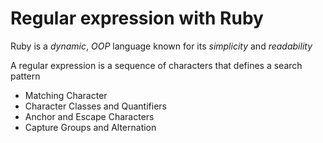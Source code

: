# Regular expression with Ruby

Ruby is a _dynamic_, _OOP_ language known for its _simplicity_ and _readability_

A regular expression is a sequence of characters that defines a search pattern
* Matching Character
* Character Classes and Quantifiers
* Anchor and Escape Characters
* Capture Groups and Alternation
